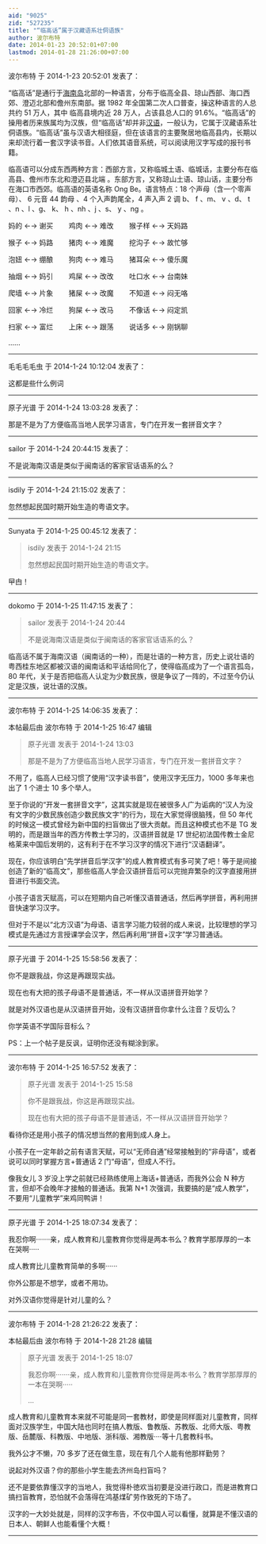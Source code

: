 ```yaml
---
aid: "9025"
zid: "527235"
title: "“临高话”属于汉藏语系壮侗语族"
author: 波尔布特
date: 2014-01-23 20:52:01+07:00
lastmod: 2014-01-28 21:26:00+07:00
---
```


波尔布特 于 2014-1-23 20:52:01 发表了：

“临高话”是通行于[海南岛](http://baike.baidu.com/view/5677.htm)北部的一种语言，分布于临高全县、琼山西部、海口西郊、澄迈北部和儋州东南部。据 1982 年全国第二次人口普查，操这种语言的人总共约 51 万人，其中 临高县境内近 28 万人，占该县总人口的 91.6%。“临高话”的操用者历来族属均为汉族，但“临高话”却并非[汉语](http://baike.baidu.com/view/1711.htm)，一般认为，它属于汉藏语系壮侗语族。“临高话”虽与汉语大相径庭，但在该语言的主要聚居地临高县内，长期以来却流行着一套汉字读书音。人们依其语音系统，可以阅读用汉字写成的报刊书籍。

临高语可以分成东西两种方言：西部方言，又称临城土语、临城话，主要分布在临高县、儋州市东北和澄迈县北端 。东部方言，又称琼山土语、琼山话，主要分布在海口市西郊。临高语的英语名称 Ong Be。语言特点：18 个声母（含一个零声母）、 6 元音 44 韵母 、4 个入声韵尾全，4 声入声 2 调 b、 f 、m、 v 、d、 t 、n 、l 、g、 k、 h 、nh 、j 、s、 y 、ng 。

妈的 ←→ 谢买        鸡肉 ←→ 难改        猴子样 ←→ 天妈路

猴子 ←→ 妈路        猪肉 ←→ 难魔        挖沟子 ←→ 故忙够

泡妞 ←→ 绷酿        狗肉 ←→ 难马        猪耳朵 ←→ 傻乐魔

抽烟 ←→ 妈引        鸡屎 ←→ 改改        吐口水 ←→ 台南妹

爬墙 ←→ 片象        猪屎 ←→ 改魔        不知道 ←→ 闷无咯

回家 ←→ 冷烂        狗屎 ←→ 改马        不像话 ←→ 闷定凯

扫家 ←→ 富烂        上床 ←→ 跟荡        说话多 ←→ 刚锅聊

......

---

毛毛毛毛虫 于 2014-1-24 10:12:04 发表了：

这都是些什么例词

---

原子光谱 于 2014-1-24 13:03:28 发表了：

那是不是为了方便临高当地人民学习语言，专门在开发一套拼音文字？

---

sailor 于 2014-1-24 20:44:15 发表了：

不是说海南汉语是类似于闽南话的客家官话语系的么？

---

isdily 于 2014-1-24 21:15:02 发表了：

忽然想起民国时期开始生造的粤语文字。

---

Sunyata 于 2014-1-25 00:45:12 发表了：

> isdily 发表于 2014-1-24 21:15
>
> 忽然想起民国时期开始生造的粤语文字。

曱甴！

---

dokomo 于 2014-1-25 11:47:15 发表了：

> sailor 发表于 2014-1-24 20:44
>
> 不是说海南汉语是类似于闽南话的客家官话语系的么？

临高话不属于海南汉语（闽南话的一种），而是壮语的一种方言，历史上说壮语的粤西桂东地区都被汉语的闽南话和平话给同化了，使得临高成为了一个语言孤岛，80 年代，关于是否把临高人认定为少数民族，很是争议了一阵的，不过至今仍认定是汉族，说壮语的汉族。

---

波尔布特 于 2014-1-25 14:06:35 发表了：

本帖最后由 波尔布特 于 2014-1-25 16:47 编辑

> 原子光谱 发表于 2014-1-24 13:03
>
> 那是不是为了方便临高当地人民学习语言，专门在开发一套拼音文字？

不用了，临高人已经习惯了使用“汉字读书音”，使用汉字无压力，1000 多年来也出了 1 个进士 10 多个举人。

至于你说的“开发一套拼音文字”，这其实就是现在被很多人广为诟病的“汉人为没有文字的少数民族创造少数民族文字“的行为，现在大家觉得很脑残，但 50 年代的时候这一模式曾经为新中国的扫盲做出了很大贡献。而且这种模式也不是 TG 发明的，而是跟当年的西方传教士学习的，汉语拼音就是 17 世纪初法国传教士金尼格莱来中国后发明的，这有利于在不学习汉字的情况下进行“汉语翻译”。

现在，你应该明白“先学拼音后学汉字”的成人教育模式有多可笑了吧！等于是间接创造了新的“临高文”，那些临高人学会汉语拼音后可以完抛弃繁杂的汉字直接用拼音进行书面交流。

小孩子语言天赋高，可以在短期内自己听懂汉语普通话，然后再学拼音，再利用拼音快速学习汉字。

但对于不是以“北方汉语”为母语、语言学习能力较弱的成人来说，比较理想的学习模式是先通过方言授课学会汉字，然后再利用“拼音+汉字”学习普通话。

---

原子光谱 于 2014-1-25 15:58:56 发表了：

你不是跟我战，你这是再跟现实战。

现在也有大把的孩子母语不是普通话，不一样从汉语拼音开始学？

就是对外汉语也是从汉语拼音开始，没有汉语拼音你拿什么注音？反切么？

你学英语不学国际音标么？

PS：上一个帖子是反讽，证明你还没有糊涂到家。

---

波尔布特 于 2014-1-25 16:57:52 发表了：

> 原子光谱 发表于 2014-1-25 15:58
>
> 你不是跟我战，你这是再跟现实战。
>
> 现在也有大把的孩子母语不是普通话，不一样从汉语拼音开始学？

看待你还是用小孩子的情况想当然的套用到成人身上。

小孩子在一定年龄之前有语言天赋，可以“无师自通”经常接触到的“非母语”，或者说可以同时掌握方言+普通话 2 门“母语”，但成人不行。

像我女儿 3 岁没上学之前就已经熟练使用上海话+普通话，而我外公会 N 种方言，但却不会晚年才接触的普通话。我第 N+1 次强调，我要搞的是“成人教学”，不要用“儿童教学”来鸡同鸭讲！

---

原子光谱 于 2014-1-25 18:07:34 发表了：

我忍你啊·······亲，成人教育和儿童教育你觉得是两本书么？教育学那厚厚的一本在哭啊·····

成人教育比儿童教育简单的多啊······

你外公那是不想学，或者不用功。

对外汉语你觉得是针对儿童的么？

---

波尔布特 于 2014-1-28 21:26:22 发表了：

本帖最后由 波尔布特 于 2014-1-28 21:28 编辑

> 原子光谱 发表于 2014-1-25 18:07
>
> 我忍你啊·······亲，成人教育和儿童教育你觉得是两本书么？教育学那厚厚的一本在哭啊·····
>
> ...

成人教育和儿童教育本来就不可能是同一套教材，即使是同样面对儿童教育，同样面对汉族学生，中国大陆也同时在搞人教版、鲁教版、苏教版、北师大版、粤教版、岳麓版、科教版、中地版、浙科版、湘教版····等十几套教科书。

我外公才不懒，70 多岁了还在做生意，现在有几个人能有他那样勤劳？

说起对外汉语？你的那些小学生能去济州岛扫盲吗？

还不是要依靠懂汉字的当地人，我觉得朴徳欢当初要是没进行政口，而是进教育口搞扫盲教育，恐怕就不会落得在鸿基煤矿劳作致死的下场了。

汉字的一大妙处就是，同样的汉字布告，不仅中国人可以看懂，就算是不懂汉语的日本人、朝鲜人也能看懂个大概！

---
